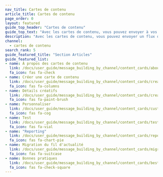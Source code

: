 ```yaml
---
nav_title: Cartes de contenu
article_title: Cartes de contenu
page_order: 0
layout: featured
guide_top_header: "Cartes de contenu"
guide_top_text: "Avec les cartes de contenu, vous pouvez envoyer à vos clients un flux dynamique et hautement ciblé de contenu riche, dans les applications qu’ils aiment et sans interrompre leur expérience. De plus, les cartes de contenu prennent en charge des fonctionnalités plus personnalisées, notamment l’épinglage des cartes, la fermeture de carte de contenu, la diffusion par API, un contenu connecté, des délais d’expiration de carte personnalisés, des métriques des performances et une coordination aisée avec les notifications push. <br><br>Les cartes de contenu sont une fonctionnalité complémentaire. Pour démarrer avec les cartes de contenu, contactez votre gestionnaire du succès des clients Braze."
description: "Avec les cartes de contenu, vous pouvez envoyer un flux dynamique et hautement ciblé de contenu riche à vos clients, dans les applications qu’ils aiment, sans interrompre leur expérience."
channel:
  - cartes de contenu
search_rank: 5
guide_featured_title: "Section Articles"
guide_featured_list:
- name: À propos des cartes de contenu
  link: /docs/user_guide/message_building_by_channel/content_cards/about/
  fa_icon: fas fa-check
- name: Créer une carte de contenu
  link: /docs/user_guide/message_building_by_channel/content_cards/create/
  fa_icon: fas fa-columns
- name: Détails créatifs
  link: /docs/user_guide/message_building_by_channel/content_cards/creative_details/
  fa_icon: fas fa-paint-brush
- name: Personnaliser
  link: /docs/user_guide/message_building_by_channel/content_cards/customize/
  fa_icon: fas fa-cog
- name: Test
  link: /docs/user_guide/message_building_by_channel/content_cards/testing/
  fa_icon: fas fa-vial
- name: "Reporting"
  link: /docs/user_guide/message_building_by_channel/content_cards/reporting/
  fa_icon: fas fa-chart-pie
- name: Migration du fil d'actualité
  link: /docs/user_guide/message_building_by_channel/content_cards/migrating_from_news_feed/
  fa_icon: fas fa-suitcase
- name: Bonnes pratiques
  link: /docs/user_guide/message_building_by_channel/content_cards/best_practices
  fa_icon: fas fa-check-square
---
```

<br><br>
